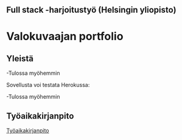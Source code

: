 ## Full stack -harjoitustyö (Helsingin yliopisto)
# Valokuvaajan portfolio 

## Yleistä

-Tulossa myöhemmin

Sovellusta voi testata Herokussa:

-Tulossa myöhemmin

## Työaikakirjanpito

[Työaikakirjanpito](./tuntikirjanpito.md)
